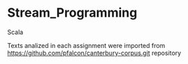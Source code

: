 # Stream_Programming
Scala

Texts analized in each assignment were imported from
https://github.com/pfalcon/canterbury-corpus.git
repository
